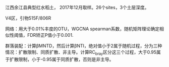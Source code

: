 江西余江县典型红水稻土， 2017年12月取样。26个sites，3个土层深度。

V4区，引物515F/806R

网络：用大于0.01%丰度的OTU，WGCNA spearman系数，随机矩阵理论确定相似性阈值，FDR矫正P值小于0.001.

群落装配：计算βMNTD，然后计算βNTI，绝对值小于2属于随机过程，分为三种情况：扩散限制、同质扩散、非主导。计算RC<sub>bray</sub>区分这三个过程，大于0.95属于扩散限制，小于-0.95属于同质扩散，否则是非主导。